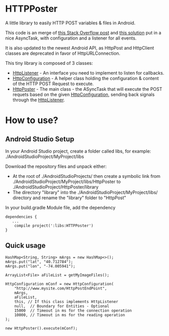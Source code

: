 # HTTPPoster
A little library to easily HTTP POST variables &amp; files in Android.

This code is an merge of [this Stack Overflow post](http://stackoverflow.com/a/19188010) and [this solution](http://www.xyzws.com/javafaq/how-to-use-httpurlconnection-post-data-to-web-server/139) put in a nice AsyncTask, with configuration and a listener for all events.

It is also updated to the newest Android API, as HttpPost and HttpClient classes are deprecated in favor of HttpURLConnection.

This tiny library is composed of 3 classes:
- [HttpListener](https://github.com/licryle/HTTPPoster/blob/master/library/src/main/java/com/licryle/httpposter/HttpListener.java) - An interface you need to implement to listen for callbacks.
- [HttpConfiguration](https://github.com/licryle/HTTPPoster/blob/master/library/src/main/java/com/licryle/httpposter/HttpConfiguration.java) - A helper class holding the configuration &amp; content of the HTTP POST Request to execute. 
- [HttpPoster](https://github.com/licryle/HTTPPoster/blob/master/library/src/main/java/com/licryle/httpposter/HttpPoster.java) - The main class - the ASyncTask that will execute the POST requets based on the given [HttpConfiguration](https://github.com/licryle/HTTPPoster/blob/master/library/src/main/java/com/licryle/httpposter/HttpConfiguration.java), sending back signals through the [HttpListener](https://github.com/licryle/HTTPPoster/blob/master/library/src/main/java/com/licryle/httpposter/HttpListener.java).

# How to use?
## Android Studio Setup
In your Android Studio project, create a folder called libs, for example: ./AndroidStudioProject/MyProject/libs

Download the repository files and unpack either:
* At the root of ./AndroidStudioProjects/ then create a symbolic link from ./AndroidStudioProject/MyProject/libs/HttpPoster to ./AndroidStudioProject/HttpPoster/library
* The directory "library" into the ./AndroidStudioProject/MyProject/libs/ directory and rename the "library" folder to "HttpPost"

In your build.gradle Module file, add the dependency

```
dependencies {
   ...
    compile project(':libs:HTTPPoster')
}
```

## Quick usage
```
HashMap<String, String> mArgs = new HashMap<>();
mArgs.put("lat", "40.712784");
mArgs.put("lon", "-74.005941");

ArrayList<File> aFileList = getMyImageFiles();

HttpConfiguration mConf = new HttpConfiguration(
    "http://www.mysite.com/HttpPostEndPoint",
    mArgs,
    aFileList,
    this, // If this class implements HttpListener
    null,  // Boundary for Entities - Optional
    15000  // Timeout in ms for the connection operation
    10000, // Timeout in ms for the reading operation
);

new HttpPoster().execute(mConf);
```
